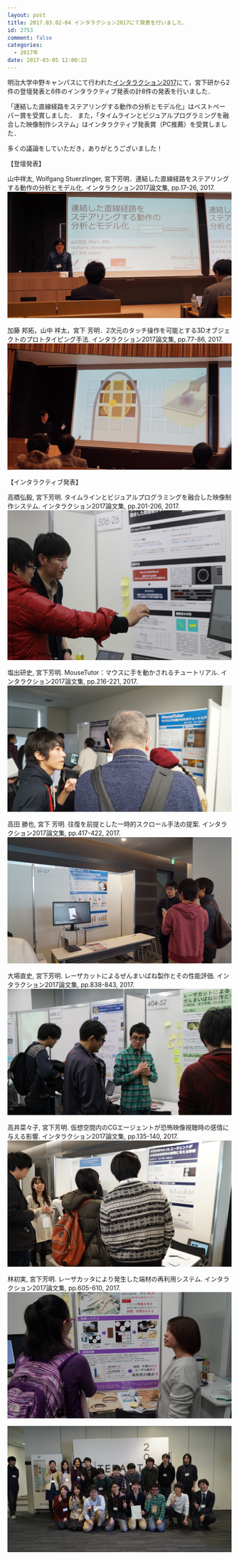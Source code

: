 ```yaml
---
layout: post
title: 2017.03.02-04 インタラクション2017にて発表を行いました．
id: 2753
comment: false
categories:
  - 2017年
date: 2017-03-05 12:00:22
---
```


明治大学中野キャンパスにて行われた[インタラクション2017](http://www.interaction-ipsj.org/2017/)にて，宮下研から2件の登壇発表と6件のインタラクティブ発表の計8件の発表を行いました．

「連結した直線経路をステアリングする動作の分析とモデル化」はベストペーパー賞を受賞しました．
また，「タイムラインとビジュアルプログラミングを融合した映像制作システム」はインタラクティブ発表賞（PC推薦）を受賞しました．

多くの議論をしていただき，ありがとうございました！

【登壇発表】

山中祥太, Wolfgang Stuerzlinger, 宮下芳明．連結した直線経路をステアリングする動作の分析とモデル化. インタラクション2017論文集, pp.17-26, 2017.
![](/wp-content/uploads/2017/03/interaction2017_yamanaka.jpg)

加藤 邦拓，山中 祥太，宮下 芳明．2次元のタッチ操作を可能とする3Dオブジェクトのプロトタイピング手法. インタラクション2017論文集, pp.77-86, 2017.
![](/wp-content/uploads/2017/03/interaction2017_katou.jpg)

【インタラクティブ発表】

高橋弘毅, 宮下芳明. タイムラインとビジュアルプログラミングを融合した映像制作システム. インタラクション2017論文集, pp.201-206, 2017\.
![](/wp-content/uploads/2017/03/interaction2017_takahashi.jpg)

塩出研史, 宮下芳明. MouseTutor：マウスに手を動かされるチュートリアル. インタラクション2017論文集, pp.216-221, 2017.
![](/wp-content/uploads/2017/03/interaction2017_shiode.jpg)

高田 勝也, 宮下 芳明. 往復を前提とした一時的スクロール手法の提案. インタラクション2017論文集, pp.417-422, 2017.
![](/wp-content/uploads/2017/03/interaction2017_takada.jpg)

大場直史, 宮下芳明. レーザカットによるぜんまいばね製作とその性能評価. インタラクション2017論文集, pp.838-843, 2017.
![](/wp-content/uploads/2017/03/interaction2017_ooba.jpg)

高井菜々子, 宮下芳明. 仮想空間内のCGエージェントが恐怖映像視聴時の感情に与える影響. インタラクション2017論文集, pp.135-140, 2017\.
![](/wp-content/uploads/2017/03/interaction2017_takai.jpg)

林初実, 宮下芳明. レーザカッタにより発生した端材の再利用システム. インタラクション2017論文集, pp.605-610, 2017.
![](/wp-content/uploads/2017/03/interaction2017_hayashi.jpg)

![](/wp-content/uploads/2017/03/interaction2017_all.jpg)
